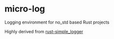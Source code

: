 # micro-log
Logging environment for no_std based Rust projects

Highly derived from [rust-simple_logger](https://github.com/borntyping/rust-simple_logger)
